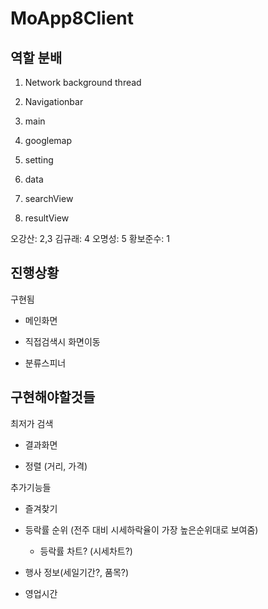 # MoApp8Client

## 역할 분배
1. Network background thread
2. Navigationbar
3. main
4. googlemap
5. setting

6. data
7. searchView
8. resultView

오강산: 2,3
김규래: 4
오명성: 5
황보준수: 1

## 진행상황
구현됨

- 메인화면 

- 직접검색시 화면이동

- 분류스피너

## 구현해야할것들 
최저가 검색 

- 결과화면

- 정렬 (거리, 가격)



추가기능들

- 즐겨찾기

- 등락률 순위 (전주 대비 시세하락율이 가장 높은순위대로 보여줌)

  - 등락률 차트? (시세차트?)

- 행사 정보(세일기간?, 품목?)

- 영업시간


